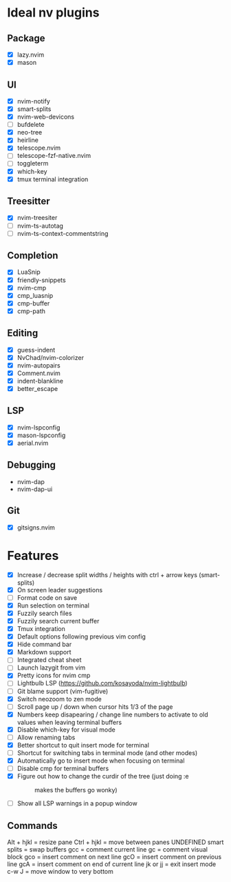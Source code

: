 # Ideal nv plugins

## Package 

* [X] lazy.nvim
* [X] mason

## UI

* [X] nvim-notify
* [X] smart-splits
* [X] nvim-web-devicons
* [ ] bufdelete
* [X] neo-tree
* [X] heirline
* [X] telescope.nvim
* [ ] telescope-fzf-native.nvim
* [ ] toggleterm
* [X] which-key
* [X] tmux terminal integration

## Treesitter

* [X] nvim-treesiter
* [ ] nvim-ts-autotag
* [ ] nvim-ts-context-commentstring

## Completion

* [X] LuaSnip
* [X] friendly-snippets
* [X] nvim-cmp
* [X] cmp_luasnip
* [X] cmp-buffer
* [X] cmp-path

## Editing

* [X] guess-indent
* [X] NvChad/nvim-colorizer
* [X] nvim-autopairs
* [X] Comment.nvim
* [X] indent-blankline
* [X] better_escape

## LSP

* [X] nvim-lspconfig
* [X] mason-lspconfig
* [X] aerial.nvim

## Debugging

* nvim-dap
* nvim-dap-ui

## Git

* [X] gitsigns.nvim

# Features

* [X] Increase / decrease split widths / heights with ctrl + arrow keys (smart-splits)
* [X] On screen leader suggestions 
* [ ] Format code on save
* [X] Run selection on terminal
* [X] Fuzzily search files
* [X] Fuzzily search current buffer
* [X] Tmux integration
* [X] Default options following previous vim config
* [X] Hide command bar
* [X] Markdown support
* [ ] Integrated cheat sheet
* [ ] Launch lazygit from vim
* [X] Pretty icons for nvim cmp
* [ ] Lightbulb LSP (https://github.com/kosayoda/nvim-lightbulb)
* [ ] Git blame support (vim-fugitive)
* [X] Switch neozoom to zen mode
* [ ] Scroll page up / down when cursor hits 1/3 of the page
* [X] Numbers keep disapearing / change line numbers to activate to old values when leaving terminal buffers
* [X] Disable which-key for visual mode
* [ ] Allow renaming tabs
* [X] Better shortcut to quit insert mode for terminal
* [ ] Shortcut for switching tabs in terminal mode (and other modes)
* [X] Automatically go to insert mode when focusing on terminal
* [ ] Disable cmp for terminal buffers
* [X] Figure out how to change the curdir of the tree (just doing :e <dir> makes the buffers go wonky)
* [ ] Show all LSP warnings in a popup window

## Commands

Alt + hjkl = resize pane
Ctrl + hjkl = move between panes
UNDEFINED smart splits = swap buffers
gcc = comment current line
gc = comment visual block
gco = insert comment on next line
gcO = insert comment on previous line
gcA = insert comment on end of current line
jk or jj = exit insert mode
c-w J = move window to very bottom
